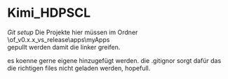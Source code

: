 # Kimi_HDPSCL

*Git setup*
Die Projekte hier müssen im Ordner
\of_v0.x.x_vs_release\apps\myApps\
gepullt werden damit die linker greifen.

es koenne gerne eigene hinzugefügt werden. die .gitignor sorgt dafür das die richtigen files nicht geladen werden, hopefull.
